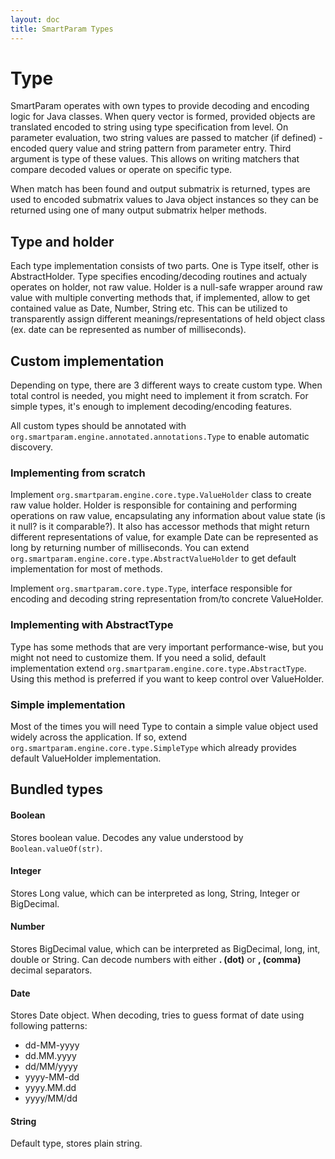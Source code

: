 ```yaml
---
layout: doc
title: SmartParam Types
---
```


# Type

SmartParam operates with own types to provide decoding and encoding logic for Java classes. When query vector is formed,
provided objects are translated encoded to string using type specification from level. On parameter evaluation, two
string values are passed to matcher (if defined) - encoded query value and string pattern from parameter entry. Third
argument is type of these values. This allows on writing matchers that compare decoded values or operate on specific type.

When match has been found and output submatrix is returned, types are used to encoded submatrix values to Java object
instances so they can be returned using one of many output submatrix helper methods.

## Type and holder

Each type implementation consists of two parts. One is Type itself, other is AbstractHolder. Type specifies encoding/decoding
routines and actualy operates on holder, not raw value. Holder is a null-safe wrapper around raw value with multiple
converting methods that, if implemented, allow to get contained value as Date, Number, String etc. This can be utilized to
transparently assign different meanings/representations of held object class (ex. date can be represented as number of milliseconds).

## Custom implementation

Depending on type, there are 3 different ways to create custom type. When total
control is needed, you might need to implement it from scratch. For simple types,
it's enough to implement decoding/encoding features.

All custom types should be annotated with `org.smartparam.engine.annotated.annotations.Type`
to enable automatic discovery.

### Implementing from scratch

Implement `org.smartparam.engine.core.type.ValueHolder` class to create raw value holder.
Holder is responsible for containing and performing operations on raw value,
encapsulating any information about value state (is it null? is it comparable?).
It also has accessor methods that might return different representations of value,
for example Date can be represented as long by returning number of milliseconds.
You can extend `org.smartparam.engine.core.type.AbstractValueHolder` to get
default implementation for most of methods.

Implement `org.smartparam.core.type.Type`, interface responsible for encoding
and decoding string representation from/to concrete ValueHolder.

### Implementing with AbstractType

Type has some methods that are very important performance-wise, but you might
not need to customize them. If you need a solid, default implementation extend
`org.smartparam.engine.core.type.AbstractType`. Using this method is preferred if
you want to keep control over ValueHolder.

### Simple implementation

Most of the times you will need Type to contain a simple value object used widely
across the application. If so, extend `org.smartparam.engine.core.type.SimpleType`
which already provides default ValueHolder implementation.

## Bundled types

#### Boolean

Stores boolean value. Decodes any value understood by `Boolean.valueOf(str)`.

#### Integer

Stores Long value, which can be interpreted as long, String, Integer or BigDecimal.

#### Number

Stores BigDecimal value, which can be interpreted as BigDecimal, long, int, double or String. Can decode numbers with
either **. (dot)** or **, (comma)** decimal separators.

#### Date

Stores Date object. When decoding, tries to guess format of date using following patterns:

* dd-MM-yyyy
* dd.MM.yyyy
* dd/MM/yyyy
* yyyy-MM-dd
* yyyy.MM.dd
* yyyy/MM/dd

#### String

Default type, stores plain string.